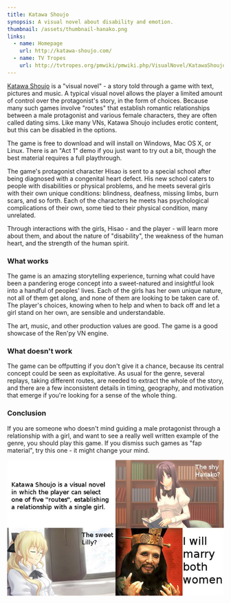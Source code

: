 ```yaml
---
title: Katawa Shoujo
synopsis: A visual novel about disability and emotion.
thumbnail: /assets/thumbnail-hanako.png
links:
  - name: Homepage
    url: http://katawa-shoujo.com/
  - name: TV Tropes
    url: http://tvtropes.org/pmwiki/pmwiki.php/VisualNovel/KatawaShoujo
---
```


[Katawa Shoujo](http://katawa-shoujo.com/) is a "visual novel" - a story told through a game with text, pictures and music.
A typical visual novel allows the player a limited amount of control over the protagonist's story, in the form of choices.
Because many such games involve "routes" that establish romantic relationships between a male protagonist and various female characters, they are often called dating sims.
Like many VNs, Katawa Shoujo includes erotic content, but this can be disabled in the options.

The game is free to download and will install on Windows, Mac OS X, or Linux. There is an "Act 1" demo if you just want to try out a bit, though the best material requires a full playthrough.

The game's protagonist character Hisao is sent to a special school after being diagnosed with a congenital heart defect.
His new school caters to people with disabilities or physical problems, and he meets several girls with their own unique conditions:
blindness, deafness, missing limbs, burn scars, and so forth. Each of the characters he meets has psychological complications
of their own, some tied to their physical condition, many unrelated.

Through interactions with the girls, Hisao - and the player - will learn more about them, and about the nature of
"disability", the weakness of the human heart, and the strength of the human spirit.

### What works

The game is an amazing storytelling experience, turning what could have been a pandering eroge concept into
a sweet-natured and insightful look into a handful of peoples' lives. Each of the girls has her own unique
nature, not all of them get along, and none of them are looking to be taken care of. The player's choices,
knowing when to help and when to back off and let a girl stand on her own, are sensible and understandable.

The art, music, and other production values are good. The game is a good showcase of the Ren'py VN engine.

### What doesn't work

The game can be offputting if you don't give it a chance, because its central concept could be seen as
exploitative. As usual for the genre, several replays, taking different routes, are needed to extract the
whole of the story, and there are a few inconsistent details in timing, geography, and motivation that
emerge if you're looking for a sense of the whole thing.

### Conclusion

If you are someone who doesn't mind guiding a male protagonist through a relationship with a girl, and want to see a really well written example of the genre, you should play this game.
If you dismiss such games as "fap material", try this one - it might change your mind.

![Katawa Shoujo Conclusion](/assets/games/ksl.jpg)
